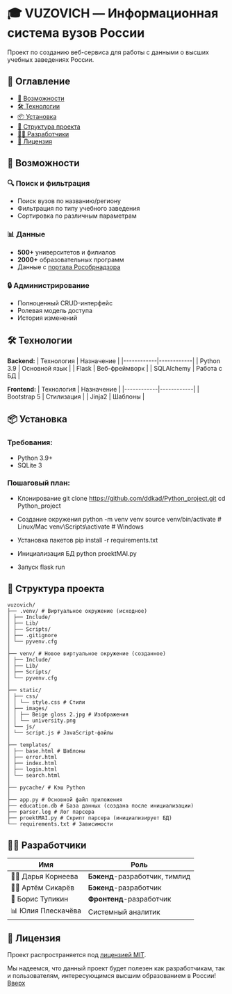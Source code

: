 <a id='anchor'></a>
# 🎓 VUZOVICH — Информационная система вузов России

Проект по созданию веб-сервиса для работы с данными о высших учебных заведениях России.

## 📌 Оглавление
- [🚀 Возможности](#возможности)
- [🛠 Технологии](#технологии)
- [📦 Установка](#установка)
- [📂 Структура проекта](#Структура-проекта)
- [👨‍💻 Разработчики](#Разработчики)
- [📄 Лицензия](#Лицензия)

## 🚀 Возможности <a id="возможности"></a>
### 🔍 Поиск и фильтрация
- Поиск вузов по названию/региону
- Фильтрация по типу учебного заведения
- Сортировка по различным параметрам

### 📊 Данные
- **500+** университетов и филиалов
- **2000+** образовательных программ
- Данные с [портала Рособрнадзора](https://obrnadzor.gov.ru)

### 🔒 Администрирование
- Полноценный CRUD-интерфейс
- Ролевая модель доступа
- История изменений

## 🛠 Технологии <a id="технологии"></a>
**Backend:**
| Технология | Назначение |
|------------|------------|
| Python 3.9 | Основной язык |
| Flask | Веб-фреймворк |
| SQLAlchemy | Работа с БД |

**Frontend:**
| Технология | Назначение |
|------------|------------|
| Bootstrap 5 | Стилизация |
| Jinja2 | Шаблоны |

## 📦 Установка <a id="установка"></a>
### Требования:
- Python 3.9+
- SQLite 3

### Пошаговый план:
- Клонирование
git clone https://github.com/ddkad/Python_project.git
cd Python_project

- Создание окружения
python -m venv venv
source venv/bin/activate  # Linux/Mac
venv\Scripts\activate     # Windows

-  Установка пакетов
pip install -r requirements.txt

- Инициализация БД
python proektMAI.py

- Запуск
flask run

## 📂 Структура проекта <a id="Структура-проекта"></a>  

```
vuzovich/
├── .venv/ # Виртуальное окружение (исходное)
│ ├── Include/
│ ├── Lib/
│ ├── Scripts/
│ ├── .gitignore
│ └── pyvenv.cfg
│
├── venv/ # Новое виртуальное окружение (созданное)
│ ├── Include/
│ ├── Lib/
│ ├── Scripts/
│ └── pyvenv.cfg
│
├── static/
│ ├── css/
│ │ └── style.css # Стили
│ ├── images/
│ │ ├── Beige gloss 2.jpg # Изображения
│ │ └── university.png
│ └── js/
│ └── script.js # JavaScript-файлы
│
├── templates/
│ ├── base.html # Шаблоны
│ ├── error.html
│ ├── index.html
│ ├── login.html
│ └── search.html
│
├── pycache/ # Кэш Python
│
├── app.py # Основной файл приложения
├── education.db # База данных (создана после инициализации)
├── parser.log # Лог парсера
├── proektMAI.py # Скрипт парсера (инициализирует БД)
└── requirements.txt # Зависимости
```


## 👨‍💻 Разработчики <a id="Разработчики"></a>
| Имя               | Роль                          
|--------------------|-------------------------------
| 🧑‍💻 Дарья Корнеева | **Бэкенд**-разработчик, тимлид 
| 👨‍💻 Артём Сикарёв  | **Бэкенд**-разработчик         
| 🎨 Борис Тупикин   | **Фронтенд**-разработчик       
| 📊 Юлия Плескачёва | Системный аналитик   

## 📄 Лицензия <a id="Лицензия"></a>
Проект распространяется под [лицензией MIT](LICENSE). 

Мы надеемся, что данный проект будет полезен как разработчикам, так и пользователям, интересующимся высшим образованием в России!
[Вверх](#anchor)

